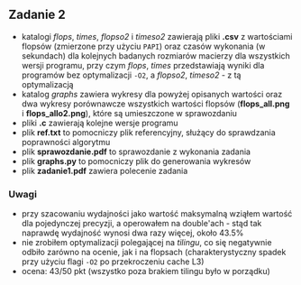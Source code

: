 ## Zadanie 2
- katalogi _flops_, _times_, _flopso2_ i _timeso2_ zawierają pliki **.csv** z wartościami flopsów (zmierzone przy użyciu `PAPI`) oraz czasów wykonania (w sekundach) dla kolejnych badanych rozmiarów macierzy dla wszystkich wersji programu, przy czym _flops_, _times_ przedstawiają wyniki dla programów bez optymalizacji `-O2`, a _flopso2_, _timeso2_ - z tą optymalizacją
- katalog _graphs_ zawiera wykresy dla powyżej opisanych wartości oraz dwa wykresy porównawcze wszystkich wartości flopsów (**flops_all.png** i **flops_allo2.png**), które są umieszczone w sprawozdaniu
- pliki **.c** zawierają kolejne wersje programu
- plik **ref.txt** to pomocniczy plik referencyjny, służący do sprawdzania poprawności algorytmu
- plik **sprawozdanie.pdf** to sprawozdanie z wykonania zadania
- plik **graphs.py** to pomocniczy plik do generowania wykresów
- plik **zadanie1.pdf** zawiera polecenie zadania

### Uwagi
- przy szacowaniu wydajności jako wartość maksymalną wziąłem wartość dla pojedynczej precyzji, a operowałem na double'ach - stąd tak naprawdę wydajność wynosi dwa razy więcej, około 43.5%
- nie zrobiłem optymalizacji polegającej na _tilingu_, co się negatywnie odbiło zarówno na ocenie, jak i na flopsach (charakterystyczny spadek przy użyciu flagi `-O2` po przekroczeniu cache L3)
- ocena: 43/50 pkt (wszystko poza brakiem tilingu było w porządku) 
